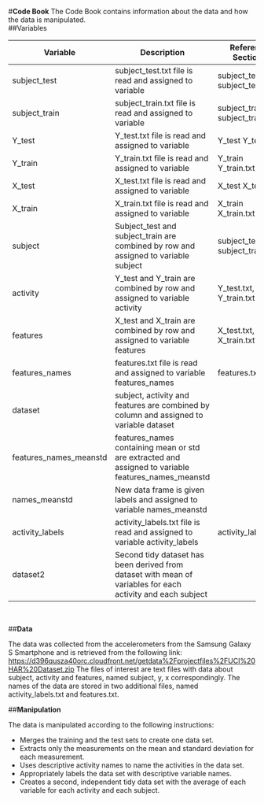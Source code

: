 #**Code Book**
The Code Book contains information about the data and how the data is manipulated.  
##Variables

| Variable | Description | Reference Sections |
|---|---|---|   
subject_test	| subject_test.txt file is read and assigned to variable | subject_test, subject_test.txt
subject_train	| subject_train.txt file is read and assigned to variable | subject_train, subject_train.txt
Y_test	| Y_test.txt file is read and assigned to variable | Y_test	Y_test.txt
Y_train	| Y_train.txt file is read and assigned to variable | Y_train	Y_train.txt
X_test	| X_test.txt file is read and assigned to variable | X_test	X_test.txt
X_train	| X_train.txt file is read and assigned to variable | X_train	X_train.txt
subject	| Subject_test and subject_train are combined by row and assigned to variable subject	| subject_test.txt, subject_train.txt
activity	| Y_test and Y_train are combined by row and assigned to variable activity	| Y_test.txt, Y_train.txt
features	| X_test and X_train are combined by row and assigned to variable features	| X_test.txt, X_train.txt
features_names	| features.txt file is read and assigned to variable features_names	| features.txt
dataset	| subject, activity and features are combined by column and assigned to variable dataset | 	
features_names_meanstd	| features_names containing mean or std are extracted and assigned to variable features_names_meanstd	| 
names_meanstd	| New data frame is given labels and assigned to variable names_meanstd	| 
activity_labels	| activity_labels.txt file is read and assigned to variable activity_labels	| activity_labels.txt
dataset2	| Second tidy dataset has been derived from dataset with mean of variables for each activity and each subject | 	
 
 
##**Data**
 
The data was collected from the accelerometers from the Samsung Galaxy S Smartphone and is retrieved from the following link: 
https://d396qusza40orc.cloudfront.net/getdata%2Fprojectfiles%2FUCI%20HAR%20Dataset.zip 
The files of interest are text files with data about subject, activity and features, named subject, y, x correspondingly. The names of the data are stored in two additional files, named activity_labels.txt and features.txt.
 
##**Manipulation**
 
The data is manipulated according to the following instructions:
* Merges the training and the test sets to create one data set.
* Extracts only the measurements on the mean and standard deviation for each measurement.
* Uses descriptive activity names to name the activities in the data set.
* Appropriately labels the data set with descriptive variable names.
* Creates a second, independent tidy data set with the average of each variable for each activity and each subject.

